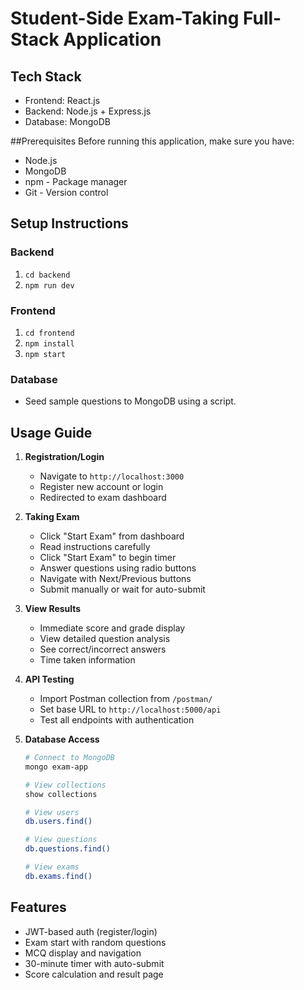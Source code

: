 # Student-Side Exam-Taking Full-Stack Application

## Tech Stack
- Frontend: React.js
- Backend: Node.js + Express.js
- Database: MongoDB

##Prerequisites
Before running this application, make sure you have:

- Node.js 
- MongoDB 
- npm - Package manager
- Git - Version control

## Setup Instructions

### Backend
1. `cd backend`
2. `npm run dev`

### Frontend
1. `cd frontend`
2. `npm install`
3. `npm start`

### Database
- Seed sample questions to MongoDB using a script.

##  Usage Guide

1. **Registration/Login**
   - Navigate to `http://localhost:3000`
   - Register new account or login
   - Redirected to exam dashboard

2. **Taking Exam**
   - Click "Start Exam" from dashboard
   - Read instructions carefully
   - Click "Start Exam" to begin timer
   - Answer questions using radio buttons
   - Navigate with Next/Previous buttons
   - Submit manually or wait for auto-submit

3. **View Results**
   - Immediate score and grade display
   - View detailed question analysis
   - See correct/incorrect answers
   - Time taken information

4. **API Testing**
   - Import Postman collection from `/postman/`
   - Set base URL to `http://localhost:5000/api`
   - Test all endpoints with authentication

5. **Database Access**
   ```bash
   # Connect to MongoDB
   mongo exam-app
   
   # View collections
   show collections
   
   # View users
   db.users.find()
   
   # View questions
   db.questions.find()
   
   # View exams
   db.exams.find()
   ```

## Features
- JWT-based auth (register/login)
- Exam start with random questions
- MCQ display and navigation
- 30-minute timer with auto-submit
- Score calculation and result page